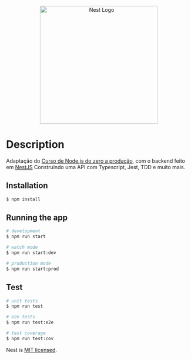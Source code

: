 <p align="center">
  <a href="http://nestjs.com/" target="blank"><img src="https://nestjs.com/img/logo_text.svg" width="320" alt="Nest Logo" /></a>
</p>

# Description
Adaptação do  [Curso de Node.js do zero a produção](https://www.youtube.com/playlist?list=PLz_YTBuxtxt6_Zf1h-qzNsvVt46H8ziKh), com o backend feito em [NestJS](https://github.com/nestjs/nest) Construindo uma API com Typescript, Jest, TDD e muito mais.

## Installation

```bash
$ npm install
```

## Running the app

```bash
# development
$ npm run start

# watch mode
$ npm run start:dev

# production mode
$ npm run start:prod
```

## Test

```bash
# unit tests
$ npm run test

# e2e tests
$ npm run test:e2e

# test coverage
$ npm run test:cov
```


Nest is [MIT licensed](LICENSE).
